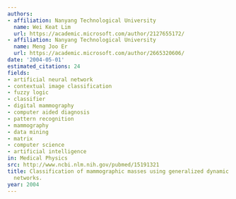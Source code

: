 ```yaml
---
authors:
- affiliation: Nanyang Technological University
  name: Wei Keat Lim
  url: https://academic.microsoft.com/author/2127655172/
- affiliation: Nanyang Technological University
  name: Meng Joo Er
  url: https://academic.microsoft.com/author/2665320606/
date: '2004-05-01'
estimated_citations: 24
fields:
- artificial neural network
- contextual image classification
- fuzzy logic
- classifier
- digital mammography
- computer aided diagnosis
- pattern recognition
- mammography
- data mining
- matrix
- computer science
- artificial intelligence
in: Medical Physics
src: http://www.ncbi.nlm.nih.gov/pubmed/15191321
title: Classification of mammographic masses using generalized dynamic fuzzy neural
  networks.
year: 2004
---
```

